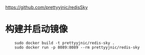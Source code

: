 <!--
 * @Author: wjn
 * @Date: 2020-09-07 02:37:10
 * @LastEditors: wjn
 * @LastEditTime: 2020-09-07 03:25:05
-->
https://github.com/prettyyjnic/redisSky

# 构建并启动镜像
        sudo docker build -t prettyyjnic/redis-sky .
        sudo docker run -p 8089:8089 --rm prettyyjnic/redis-sky

